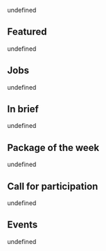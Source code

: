 <!-- 2017-11-30 -->

undefined

## Featured

undefined

## Jobs

undefined

## In brief

undefined

## Package of the week

undefined

## Call for participation

undefined

## Events

undefined
